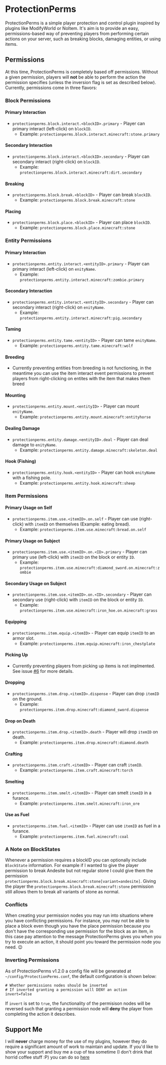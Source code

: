 # ProtectionPerms
ProtectionPerms is a simple player protection and control plugin inspired by plugins like ModifyWorld or NoItem.  It's aim is to provide an easy, permissions-based way of preventing players from performing certain actions on your server, such as breaking blocks, damaging entities, or using items.

## Permissions
At this time, ProtectionPerms is completely based off permissions.  Without a given permission, players will **not** be able to perform the action the permission specifies (unless the inversion flag is set as described below).  Currently, permissions come in three flavors:

### Block Permissions
#### Primary Interaction
* `protectionperms.block.interact.<blockID>.primary` - Player can primary interact (left-click) on `blockID`. 
  * Example: `protectionperms.block.interact.minecraft:stone.primary`
#### Secondary Interaction
* `protectionperms.block.interact.<blockID>.secondary` - Player can secondary interact (right-click) on `blockID`. 
  * Example: `protectionperms.block.interact.minecraft:dirt.secondary`
#### Breaking
* `protectionperms.block.break.<blockID>` - Player can break `blockID`. 
  * Example: `protectionperms.block.break.minecraft:stone`
#### Placing
* `protectionperms.block.place.<blockID>` - Player can place `blockID`. 
  * Example: `protectionperms.block.place.minecraft:stone`

### Entity Permissions
#### Primary Interaction
* `protectionperms.entity.interact.<entityID>.primary` - Player can primary interact (left-click) on `enityName`.
  * Example: `protectionperms.entity.interact.minecraft:zombie.primary`
#### Secondary Interaction
* `protectionperms.entity.interact.<entityID>.secondary` - Player can secondary interact (right-click) on `enityName`. 
  * Example: `protectionperms.entity.interact.minecraft:pig.secondary`
#### Taming
* `protectionperms.entity.tame.<entityID>` - Player can tame `enityName`. 
  * Example: `protectionperms.entity.tame.minecraft:wolf`
#### Breeding
* Currently preventing entities from breeding is not functioning, in the meantime you can use the item interact event permissions to prevent players from right-clicking on entites with the item that makes them breed
#### Mounting
* `protectionperms.entity.mount.<entityID>` - Player can mount `enityName`. 
  * Example: `protectionperms.entity.mount.minecraft:entityhorse`
#### Dealing Damage
* `protectionperms.entity.damage.<entityID>.deal` - Player can deal damage to `enityName`. 
  * Example: `protectionperms.entity.damage.minecraft:skeleton.deal`
#### Hook (Fishing)  
* `protectionperms.entity.hook.<entityID>` - Player can hook `enityName` with a fishing pole. 
  * Example: `protectionperms.entity.hook.minecraft:sheep`

### Item Permissions
#### Primary Usage on Self
* `protectionperms.item.use.<itemID>.on.self` - Player can use (right-click) with `itemID` on themselves (Example: eating bread). 
  * Example: `protectionperms.item.use.minecraft:bread.on.self`
#### Primary Usage on Subject
* `protectionperms.item.use.<itemID>.on.<ID>.primary` - Player can primary use (left-click) with `itemID` on the block or entity `ID`. 
  * Example: `protectionperms.item.use.minecraft:diamond_sword.on.minecraft:zombie`
#### Secondary Usage on Subject
* `protectionperms.item.use.<itemID>.on.<ID>.secondary` - Player can secondary use (right-click) with `itemID` on the block or entity `ID`. 
  * Example: `protectionperms.item.use.minecraft:iron_hoe.on.minecraft:grass`
#### Equipping
* `protectionperms.item.equip.<itemID>` - Player can equip `itemID` to an armor slot. 
  * Example: `protectionperms.item.equip.minecraft:iron_chestplate`
#### Picking Up
* Currently preventing players from picking up items is not implmented. See issue [#6](https://github.com/Zerthick/ProtectionPerms/issues/6) for more details.
#### Dropping
* `protectionperms.item.drop.<itemID>.dispense` - Player can drop `itemID` on the ground. 
  * Example: `protectionperms.item.drop.minecraft:diamond_sword.dispense`
#### Drop on Death
* `protectionperms.item.drop.<itemID>.death` - Player will drop `itemID` on death. 
  * Example: `protectionperms.item.drop.minecraft:diamond.death`
#### Crafting
* `protectionperms.item.craft.<itemID>` - Player can craft `itemID`. 
  * Example: `protectionperms.item.craft.minecraft:torch`
#### Smelting
* `protectionperms.item.smelt.<itemID>` - Player can smelt `itemID` in a furance. 
  * Example: `protectionperms.item.smelt.minecraft:iron_ore`

#### Use as Fuel
* `protectionperms.item.fuel.<itemID>` - Player can use `itemID` as fuel in a furance. 
  * Example: `protectionperms.item.fuel.minecraft:coal`

### A Note on BlockStates
Whenever a permission requires a blockID you can optionally include `BlockState` information. For example if I wanted to give the player permission to break Andesite but not regular stone I could give them the permission `protectionperms.block.break.minecraft:stone[variant=andesite]`. Giving the player the `protectionperms.block.break.minecraft:stone` permission still allows them to break all variants of stone as normal.

### Conflicts
When creating your permission nodes you may run into situations where you have conflicting permissions. For instance, you may not be able to place a block even though you have the place permission because you don't have the corresponding use permission for the block as an item, in this case pay attention to the message ProtectionPerms gives you when you try to execute an action, it should point you toward the permission node you need. :wink:

### Inverting Permissions
As of ProtectionPerms v1.2.0 a config file will be generated at `~/config/ProtectionPerms.conf`, the default configuration is shown below:
```
# Whether permissions nodes should be inverted 
# If inverted granting a permission will DENY an action
invert=false
```

If `invert` is set to `true`, the functionality of the permisison nodes will be reversed such that granting a permission node will **deny** the player from completing the action it describes.

## Support Me
I will **never** charge money for the use of my plugins, however they do require a significant amount of work to maintain and update. If you'd like to show your support and buy me a cup of tea sometime (I don't drink that horrid coffee stuff :P) you can do so [here](https://www.paypal.me/zerthick)
